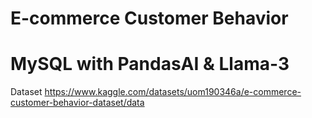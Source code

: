 # E-commerce Customer Behavior
# MySQL with PandasAI & Llama-3

Dataset
https://www.kaggle.com/datasets/uom190346a/e-commerce-customer-behavior-dataset/data
